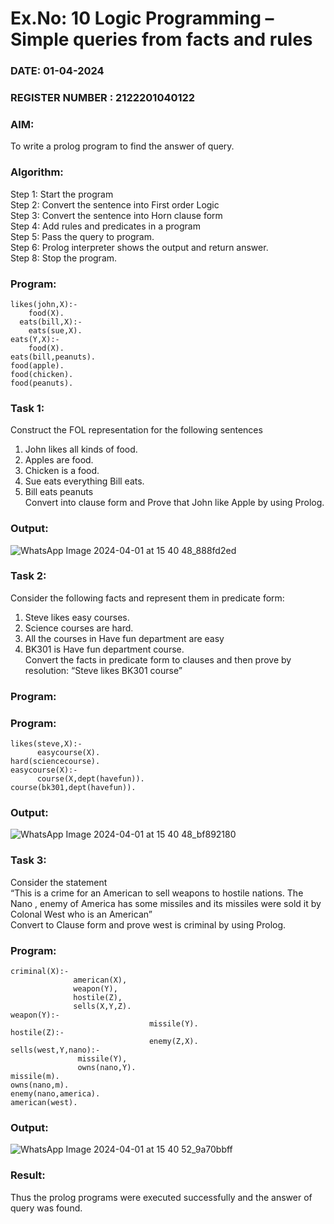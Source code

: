 # Ex.No: 10  Logic Programming –  Simple queries from facts and rules
### DATE: 01-04-2024                                                                        
### REGISTER NUMBER : 2122201040122
### AIM: 
To write a prolog program to find the answer of query. 
###  Algorithm:
 Step 1: Start the program <br> 
 Step 2: Convert the sentence into First order Logic  <br> 
 Step 3:  Convert the sentence into Horn clause form  <br> 
 Step 4: Add rules and predicates in a program   <br> 
 Step 5:  Pass the query to program. <br> 
 Step 6: Prolog interpreter shows the output and return answer. <br> 
 Step 8:  Stop the program.
### Program:
```
likes(john,X):-
    food(X).
  eats(bill,X):-
    eats(sue,X).
eats(Y,X):-
    food(X).
eats(bill,peanuts).
food(apple).
food(chicken).
food(peanuts).
```
### Task 1:
Construct the FOL representation for the following sentences <br> 
1.	John likes all kinds of food.  <br> 
2.	Apples are food.  <br> 
3.	Chicken is a food.  <br> 
4.	Sue eats everything Bill eats. <br> 
5.	 Bill eats peanuts  <br> 
   Convert into clause form and Prove that John like Apple by using Prolog. <br> 

### Output:
![WhatsApp Image 2024-04-01 at 15 40 48_888fd2ed](https://github.com/Poojariyaa/AI_Lab_2023-24/assets/127511817/99a4ae44-ea7a-4734-802d-4d8a6a2f68dc)

### Task 2:
Consider the following facts and represent them in predicate form: <br>              
1.	Steve likes easy courses. <br> 
2.	Science courses are hard. <br> 
3. All the courses in Have fun department are easy <br> 
4. BK301 is Have fun department course.<br> 
Convert the facts in predicate form to clauses and then prove by resolution: “Steve likes BK301 course”<br> 

### Program:
### Program:
```
likes(steve,X):-
      easycourse(X).
hard(sciencecourse).
easycourse(X):-
      course(X,dept(havefun)).
course(bk301,dept(havefun)).
```
### Output:
![WhatsApp Image 2024-04-01 at 15 40 48_bf892180](https://github.com/Poojariyaa/AI_Lab_2023-24/assets/127511817/e8afcd96-d6cf-44c5-8197-3c971d045459)

### Task 3:
Consider the statement <br> 
“This is a crime for an American to sell weapons to hostile nations. The Nano , enemy of America has some missiles and its missiles were sold it by Colonal West who is an American” <br> 
Convert to Clause form and prove west is criminal by using Prolog.<br> 
### Program:
```
criminal(X):-
              american(X),
              weapon(Y),
              hostile(Z),
              sells(X,Y,Z).
weapon(Y):-
                               missile(Y).
hostile(Z):-
                               enemy(Z,X).
sells(west,Y,nano):-
               missile(Y),
               owns(nano,Y).
missile(m).
owns(nano,m).
enemy(nano,america).
american(west).
```
### Output:
![WhatsApp Image 2024-04-01 at 15 40 52_9a70bbff](https://github.com/Poojariyaa/AI_Lab_2023-24/assets/127511817/0a986e54-ced2-4aaa-bc17-b3edca74adeb)

### Result:
Thus the prolog programs were executed successfully and the answer of query was found.
